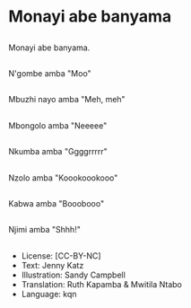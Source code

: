 # Monayi abe banyama

##
Monayi abe banyama.

##
N'gombe amba "Moo"

##
Mbuzhi nayo amba "Meh, meh"

##
Mbongolo amba "Neeeee"

##
Nkumba amba "Ggggrrrrr"

##
Nzolo amba "Koookoookooo"

##
Kabwa amba "Booobooo"

##
Njimi amba "Shhh!"

##
* License: [CC-BY-NC]
* Text: Jenny Katz
* Illustration: Sandy Campbell
* Translation: Ruth Kapamba & Mwitila Ntabo
* Language: kqn

